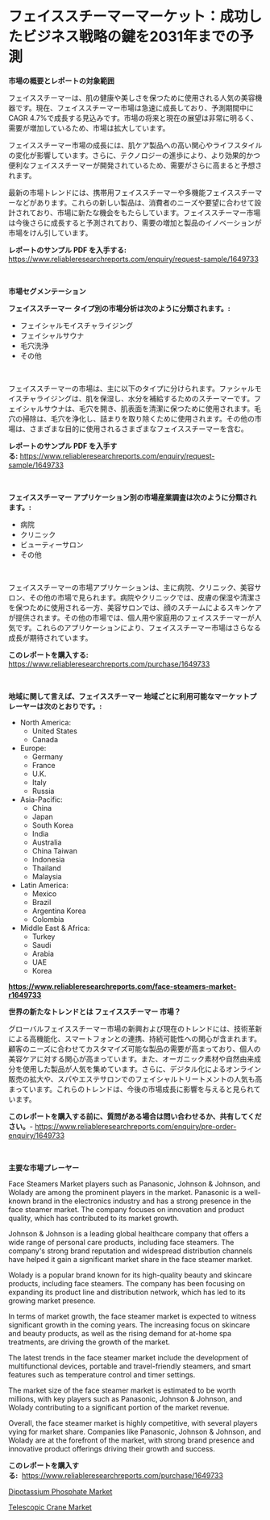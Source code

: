 <p><h1>フェイススチーマーマーケット：成功したビジネス戦略の鍵を2031年までの予測</h1></p><p><strong>市場の概要とレポートの対象範囲</strong></p>
<p><p>フェイススチーマーは、肌の健康や美しさを保つために使用される人気の美容機器です。現在、フェイススチーマー市場は急速に成長しており、予測期間中にCAGR 4.7%で成長する見込みです。市場の将来と現在の展望は非常に明るく、需要が増加しているため、市場は拡大しています。</p><p>フェイススチーマー市場の成長には、肌ケア製品への高い関心やライフスタイルの変化が影響しています。さらに、テクノロジーの進歩により、より効果的かつ便利なフェイススチーマーが開発されているため、需要がさらに高まると予想されます。</p><p>最新の市場トレンドには、携帯用フェイススチーマーや多機能フェイススチーマーなどがあります。これらの新しい製品は、消費者のニーズや要望に合わせて設計されており、市場に新たな機会をもたらしています。フェイススチーマー市場は今後さらに成長すると予測されており、需要の増加と製品のイノベーションが市場をけん引しています。</p></p>
<p><strong>レポートのサンプル PDF を入手する:</strong> <a href="https://www.reliableresearchreports.com/enquiry/request-sample/1649733">https://www.reliableresearchreports.com/enquiry/request-sample/1649733</a></p>
<p>&nbsp;</p>
<p><strong>市場セグメンテーション</strong></p>
<p><strong>フェイススチーマー タイプ別の市場分析は次のように分類されます。:</strong></p>
<p><ul><li>フェイシャルモイスチャライジング</li><li>フェイシャルサウナ</li><li>毛穴洗浄</li><li>その他</li></ul></p>
<p>&nbsp;</p>
<p><p>フェイススチーマーの市場は、主に以下のタイプに分けられます。ファシャルモイスチャライジングは、肌を保湿し、水分を補給するためのスチーマーです。フェイシャルサウナは、毛穴を開き、肌表面を清潔に保つために使用されます。毛穴の掃除は、毛穴を浄化し、詰まりを取り除くために使用されます。その他の市場は、さまざまな目的に使用されるさまざまなフェイススチーマーを含む。</p></p>
<p><strong>レポートのサンプル PDF を入手する:</strong>&nbsp;<a href="https://www.reliableresearchreports.com/enquiry/request-sample/1649733">https://www.reliableresearchreports.com/enquiry/request-sample/1649733</a></p>
<p>&nbsp;</p>
<p><strong> フェイススチーマー アプリケーション別の市場産業調査は次のように分類されます。:</strong></p>
<p><ul><li>病院</li><li>クリニック</li><li>ビューティーサロン</li><li>その他</li></ul></p>
<p>&nbsp;</p>
<p><p>フェイススチーマーの市場アプリケーションは、主に病院、クリニック、美容サロン、その他の市場で見られます。病院やクリニックでは、皮膚の保湿や清潔さを保つために使用される一方、美容サロンでは、顔のスチームによるスキンケアが提供されます。その他の市場では、個人用や家庭用のフェイススチーマーが人気です。これらのアプリケーションにより、フェイススチーマー市場はさらなる成長が期待されています。</p></p>
<p><strong>このレポートを購入する:</strong>&nbsp; <a href="https://www.reliableresearchreports.com/purchase/1649733">https://www.reliableresearchreports.com/purchase/1649733</a></p>
<p>&nbsp;</p>
<p><strong>地域に関して言えば、フェイススチーマー 地域ごとに利用可能なマーケットプレーヤーは次のとおりです。:</strong></p>
<p><ul>
    <li>
        North America:
        <ul>
            <li>United States</li>
            <li>Canada</li>
        </ul>
    </li>
    <li>
        Europe:
        <ul>
            <li>Germany</li>
            <li>France</li>
            <li>U.K.</li>
            <li>Italy</li>
            <li>Russia</li>
        </ul>
    </li>
    <li>
        Asia-Pacific:
        <ul>
            <li>China</li>
            <li>Japan</li>
            <li>South Korea</li>
            <li>India</li>
            <li>Australia</li>
            <li>China Taiwan</li>
            <li>Indonesia</li>
            <li>Thailand</li>
            <li>Malaysia</li>
        </ul>
    </li>
    <li>
        Latin America:
        <ul>
            <li>Mexico</li>
            <li>Brazil</li>
            <li>Argentina Korea</li>
            <li>Colombia</li>
        </ul>
    </li>
    <li>
        Middle East & Africa:
        <ul>
            <li>Turkey</li>
            <li>Saudi</li>
            <li>Arabia</li>
            <li>UAE</li>
            <li>Korea</li>
        </ul>
    </li>
    </ul></p>
<p><strong><a href="https://www.reliableresearchreports.com/face-steamers-market-r1649733">https://www.reliableresearchreports.com/face-steamers-market-r1649733</a></strong>&nbsp;</p>
<p><strong>世界の新たなトレンドとは フェイススチーマー 市場？</strong></p>
<p><p>グローバルフェイススチーマー市場の新興および現在のトレンドには、技術革新による高機能化、スマートフォンとの連携、持続可能性への関心が含まれます。顧客のニーズに合わせてカスタマイズ可能な製品の需要が高まっており、個人の美容ケアに対する関心が高まっています。また、オーガニック素材や自然由来成分を使用した製品が人気を集めています。さらに、デジタル化によるオンライン販売の拡大や、スパやエステサロンでのフェイシャルトリートメントの人気も高まっています。これらのトレンドは、今後の市場成長に影響を与えると見られています。</p></p>
<p><strong>このレポートを購入する前に、質問がある場合は問い合わせるか、共有してください。</strong>- <a href="https://www.reliableresearchreports.com/enquiry/pre-order-enquiry/1649733">https://www.reliableresearchreports.com/enquiry/pre-order-enquiry/1649733</a></p>
<p>&nbsp;</p>
<p><strong>主要な市場プレーヤー</strong></p>
<p><p>Face Steamers Market players such as Panasonic, Johnson & Johnson, and Wolady are among the prominent players in the market. Panasonic is a well-known brand in the electronics industry and has a strong presence in the face steamer market. The company focuses on innovation and product quality, which has contributed to its market growth.</p><p>Johnson & Johnson is a leading global healthcare company that offers a wide range of personal care products, including face steamers. The company's strong brand reputation and widespread distribution channels have helped it gain a significant market share in the face steamer market.</p><p>Wolady is a popular brand known for its high-quality beauty and skincare products, including face steamers. The company has been focusing on expanding its product line and distribution network, which has led to its growing market presence.</p><p>In terms of market growth, the face steamer market is expected to witness significant growth in the coming years. The increasing focus on skincare and beauty products, as well as the rising demand for at-home spa treatments, are driving the growth of the market.</p><p>The latest trends in the face steamer market include the development of multifunctional devices, portable and travel-friendly steamers, and smart features such as temperature control and timer settings.</p><p>The market size of the face steamer market is estimated to be worth millions, with key players such as Panasonic, Johnson & Johnson, and Wolady contributing to a significant portion of the market revenue.</p><p>Overall, the face steamer market is highly competitive, with several players vying for market share. Companies like Panasonic, Johnson & Johnson, and Wolady are at the forefront of the market, with strong brand presence and innovative product offerings driving their growth and success.</p></p>
<p><strong>このレポートを購入する:</strong>&nbsp;&nbsp;<a href="https://www.reliableresearchreports.com/purchase/1649733">https://www.reliableresearchreports.com/purchase/1649733</a></p>
<p><p><a href="https://eight-handstand-8fb.notion.site/Decoding-Dipotassium-Phosphate-Market-Metrics-Market-Share-Trends-and-Growth-Patterns-3b0e4eba50b941ff816d54522aa82a8c">Dipotassium Phosphate Market</a></p><p><a href="https://github.com/Sinjinluong3e0awx2m195k76/Market-Research-Report-List-2/blob/main/telescopic-crane-market.md">Telescopic Crane Market</a></p></p>